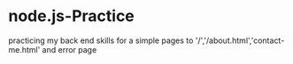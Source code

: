 # node.js-Practice
practicing my back end skills for a simple pages to '/','/about.html','contact-me.html' and error page
